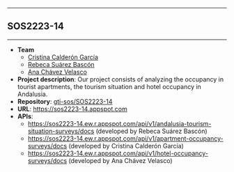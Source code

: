 ------------------
## SOS2223-14
------------------
- **Team**
  - [Cristina Calderón García](https://github.com/criscalgar)
  - [Rebeca Suárez Bascón](https://github.com/rebsuabas)
  - [Ana Chávez Velasco](https://github.com/anachavel1)
- **Project description**: Our project consists of analyzing the occupancy in tourist apartments, the tourism situation and hotel occupancy in Andalusia.
- **Repository**: [gti-sos/SOS2223-14](https://github.com/gti-sos/SOS2223-14)
- **URL**: https://sos2223-14.appspot.com
- **APIs**:
  - https://sos2223-14.ew.r.appspot.com/api/v1/andalusia-tourism-situation-surveys/docs (developed by Rebeca Suárez Bascón)
  - https://sos2223-14.ew.r.appspot.com/api/v1/apartment-occupancy-surveys/docs (developed by Cristina Calderón García)
  - https://sos2223-14.ew.r.appspot.com/api/v1/hotel-occupancy-surveys/docs (developed by Ana Chávez Velasco)